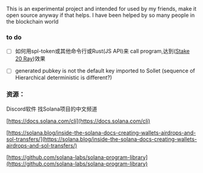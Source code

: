 This is an experimental project and intended for used by my friends, make it open source anyway if that helps. I have been helped by so many people in the blockchain world

### to do
- [ ]  如何用spl-token或其他命令行或Rust(JS API)来 call program,达到([Stake 20 Ray](https://explorer.solana.com/tx/z65fvxuuYKPGSbLA2okXcjxfeV3Um1bHAPmV1PRxHQfUo2CxyZu8hE8of3gDDyX25wKxg6taDSvoEnrFtFPPniT))效果

- [ ]  generated pubkey is not the default key imported to Sollet (sequence of Hierarchical deterministic is different?)

### 资源：

Discord软件 找Solana项目的中文频道

[https://docs.solana.com/cli](https://docs.solana.com/cli)

[https://solana.blog/inside-the-solana-docs-creating-wallets-airdrops-and-sol-transfers/](https://solana.blog/inside-the-solana-docs-creating-wallets-airdrops-and-sol-transfers/)

[https://github.com/solana-labs/solana-program-library](https://github.com/solana-labs/solana-program-library)